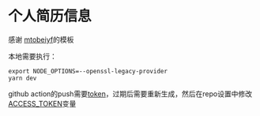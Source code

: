 # 个人简历信息

感谢 [mtobeiyf](https://github.com/mtobeiyf/vuepress-homepage)的模板

本地需要执行：
```
export NODE_OPTIONS=--openssl-legacy-provider
yarn dev
```

github action的push需要[token](https://github.com/settings/tokens?type=beta)，过期后需要重新生成，然后在repo设置中修改[ACCESS_TOKEN](https://github.com/Lix1993/lix1993.github.io/settings/secrets/actions/ACCESS_TOKEN)变量
